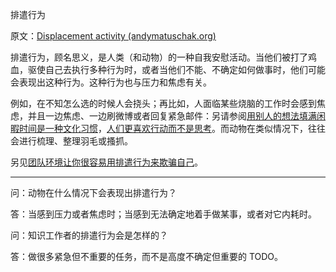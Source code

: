 排遣行为

原文：[Displacement activity (andymatuschak.org)](https://notes.andymatuschak.org/zgwn7ZQP99T8LDSjUiyBhGhU29VEUSabYws)

排遣行为，顾名思义，是人类（和动物）的一种自我安慰活动。当他们被打了鸡血，驱使自己去执行多种行为时，或者当他们不能、不确定如何做事时，他们可能会表现出这种行为。这种行为也与压力和焦虑有关。

例如，在不知怎么选的时候人会挠头；再比如，人面临某些烧脑的工作时会感到焦虑，并且一边焦虑、一边刷微博或者回复紧急邮件：另请参阅[用别人的想法填满闲暇时间是一种文化习惯](https://notes.andymatuschak.org/zDoZS3Wt316napbdaBGU8C8WLVuyPeAu5Bi)，[人们更喜欢行动而不是思考](https://notes.andymatuschak.org/zMHvnEVNVQyuU8Uhf4Wij7HnsCD3GgKpAds)。而动物在类似情况下，往往会进行梳理、整理羽毛或搔抓。

另见[团队环境让你很容易用排遣行为来欺骗自己](https://notes.andymatuschak.org/z2Ayxr6VTGVtixrjx4iCBRLadxZuJDu27izP)。

------

问：动物在什么情况下会表现出排遣行为？

答：当感到压力或者焦虑时；当感到无法确定地着手做某事，或者对它内耗时。

问：知识工作者的排遣行为会是怎样的？

答：做很多紧急但不重要的任务，而不是高度不确定但重要的 TODO。